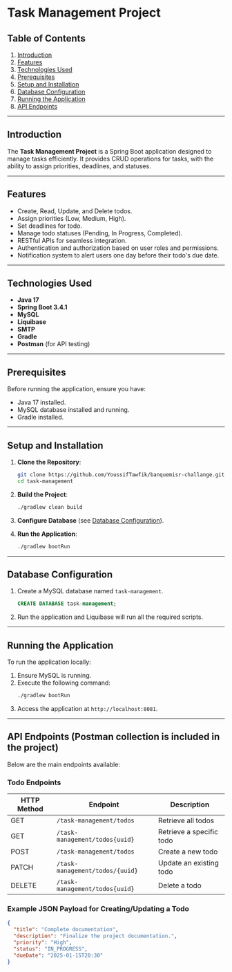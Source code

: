 # Task Management Project

## Table of Contents
1. [Introduction](#introduction)
2. [Features](#features)
3. [Technologies Used](#technologies-used)
4. [Prerequisites](#prerequisites)
5. [Setup and Installation](#setup-and-installation)
6. [Database Configuration](#database-configuration)
7. [Running the Application](#running-the-application)
8. [API Endpoints](#api-endpoints)

---

## Introduction
The **Task Management Project** is a Spring Boot application designed to manage tasks efficiently. It provides CRUD operations for tasks, with the ability to assign priorities, deadlines, and statuses.

---

## Features
- Create, Read, Update, and Delete todos.
- Assign priorities (Low, Medium, High).
- Set deadlines for todo.
- Manage todo statuses (Pending, In Progress, Completed).
- RESTful APIs for seamless integration.
- Authentication and authorization based on user roles and permissions.
- Notification system to alert users one day before their todo's due date.

---

## Technologies Used
- **Java 17**
- **Spring Boot 3.4.1**
- **MySQL**
- **Liquibase**
- **SMTP**
- **Gradle**
- **Postman** (for API testing)

---

## Prerequisites
Before running the application, ensure you have:
- Java 17 installed.
- MySQL database installed and running.
- Gradle installed.

---

## Setup and Installation
1. **Clone the Repository**:
   ```bash
   git clone https://github.com/YoussifTawfik/banquemisr-challange.git
   cd task-management
   ```

2. **Build the Project**:
   ```bash
   ./gradlew clean build
   ```

3. **Configure Database** (see [Database Configuration](#database-configuration)).

4. **Run the Application**:
   ```bash
   ./gradlew bootRun
   ```

---

## Database Configuration
1. Create a MySQL database named `task-management`.
   ```sql
   CREATE DATABASE task-management;
   ```

2. Run the application and Liquibase will run all the required scripts.

---

## Running the Application
To run the application locally:
1. Ensure MySQL is running.
2. Execute the following command:
   ```bash
   ./gradlew bootRun
   ```
3. Access the application at `http://localhost:8081`.

---

## API Endpoints (Postman collection is included in the project)
Below are the main endpoints available:

### Todo Endpoints
| HTTP Method | Endpoint                        | Description              |
|-------------|---------------------------------|--------------------------|
| GET         | `/task-management/todos`        | Retrieve all todos       |
| GET         | `/task-management/todos{uuid}`  | Retrieve a specific todo |
| POST        | `/task-management/todos`        | Create a new todo        |
| PATCH       | `/task-management/todos/{uuid}` | Update an existing todo  |
| DELETE      | `/task-management/todos{uuid}`  | Delete a todo            |

### Example JSON Payload for Creating/Updating a Todo
```json
{
  "title": "Complete documentation",
  "description": "Finalize the project documentation.",
  "priority": "High",
  "status": "IN_PROGRESS",
  "dueDate": "2025-01-15T20:30"
}
```

